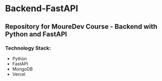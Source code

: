 # Backend-FastAPI
## Repository for MoureDev Course - Backend with Python and FastAPI
### Technology Stack:
 * Python
 * FastAPI
 * MongoDB
 * Vercel
